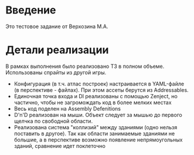 # Введение
Это тестовое задание от Верхозина М.А.

# Детали реализации
В рамках выполнения было реализовано ТЗ в полном объеме. Использованы спрайты из другой игры.
- Конфигурация (в т.ч. атлас построек) настраивается в YAML-файле (в перспективе - файлах). При этом ассеты берутся из Addressables.
- Единочная точка входа и DI реализованы с помощью Zenject, но частично, чтобы не загромождать код в более мелких местах
- Весь код поделен на Assembly Defenitions
- D'n'D реализован на мыши. Объект следует за мышью до первого щелчка по свободной области.
- Реализована система "коллизий" между зданиями (одно нельзя поставить в другое). Так как области занимаемые зданиями не большие, а в перспективе возможно появление непрямоугольных зданий, сравнение идет поклеточно